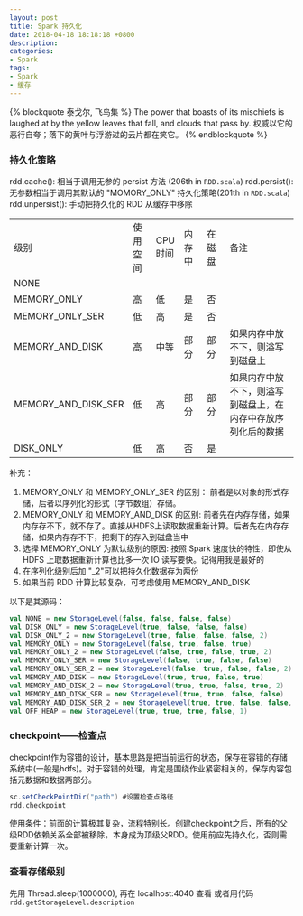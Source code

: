 ```yaml
---
layout: post
title: Spark 持久化
date: 2018-04-18 18:18:18 +0800
description:
categories:
- Spark
tags: 
- Spark 
- 缓存
---
```


{% blockquote 泰戈尔, 飞鸟集 %}
	The power that boasts of its mischiefs is laughed at by the yellow leaves that fall, and clouds that pass by. 
	权威以它的恶行自夸；落下的黄叶与浮游过的云片都在笑它。
{% endblockquote %}

<!-- more -->

### 持久化策略

rdd.cache(): 相当于调用无参的 persist 方法 (206th in `RDD.scala`)
rdd.persist(): 无参数相当于调用其默认的 "MOMORY_ONLY" 持久化策略(201th in `RDD.scala`)
rdd.unpersist(): 手动把持久化的 RDD 从缓存中移除

<table>
  <tbody>
    <tr>
      <td style="width:140px">级别</td>
      <td style="width:30px">使用空间</td>
      <td style="width:30px">CPU时间</td>
      <td style="width:30px">内存中</td>
      <td style="width:30px">在磁盘</td>
      <td style="width:150px">备注</td>
    </tr>
    <tr>
      <td>NONE</td>
      <td> </td>
      <td> </td>
      <td> </td>
      <td> </td>
      <td> </td>
    </tr>
    <tr>
      <td>MEMORY_ONLY</td>
      <td>高</td>
      <td>低</td>
      <td>是</td>
      <td>否</td>
      <td> </td>
    </tr>
    <tr>
      <td>MEMORY_ONLY_SER</td>
      <td>低</td>
      <td>高</td>
      <td>是</td>
      <td>否</td>
      <td> </td>
    </tr>
    <tr>
      <td>MEMORY_AND_DISK</td>
      <td>高</td>
      <td>中等</td>
      <td>部分</td>
      <td>部分</td>
      <td>如果内存中放不下，则溢写到磁盘上</td>
    </tr>
    <tr>
      <td>MEMORY_AND_DISK_SER</td>
      <td>低</td>
      <td>高</td>
      <td>部分</td>
      <td>部分</td>
      <td>如果内存中放不下，则溢写到磁盘上，在内存中存放序列化后的数据</td>
    </tr>
    <tr>
      <td>DISK_ONLY</td>
      <td>低</td>
      <td>高</td>
      <td>否</td>
      <td>是</td>
      <td> </td>
    </tr>
  </tbody>
</table>

补充：
1. MEMORY_ONLY 和 MEMORY_ONLY_SER 的区别： 前者是以对象的形式存储，后者以序列化的形式（字节数组）存储。
2. MEMORY_ONLY 和 MEMORY_AND_DISK 的区别: 前者先在内存存储，如果内存存不下，就不存了。直接从HDFS上读取数据重新计算。后者先在内存存储，如果内存存不下，把剩下的存入到磁盘当中
3. 选择 MEMORY_ONLY 为默认级别的原因: 按照 Spark 速度快的特性，即使从 HDFS 上取数据重新计算也比多一次 IO 读写要快。记得用我是最好的
4. 在序列化级别后加 "_2"可以把持久化数据存为两份
5. 如果当前 RDD 计算比较复杂，可考虑使用 MEMORY_AND_DISK

以下是其源码：

``` scala
val NONE = new StorageLevel(false, false, false, false)
val DISK_ONLY = new StorageLevel(true, false, false, false)
val DISK_ONLY_2 = new StorageLevel(true, false, false, false, 2)
val MEMORY_ONLY = new StorageLevel(false, true, false, true)
val MEMORY_ONLY_2 = new StorageLevel(false, true, false, true, 2)
val MEMORY_ONLY_SER = new StorageLevel(false, true, false, false)
val MEMORY_ONLY_SER_2 = new StorageLevel(false, true, false, false, 2)
val MEMORY_AND_DISK = new StorageLevel(true, true, false, true)
val MEMORY_AND_DISK_2 = new StorageLevel(true, true, false, true, 2)
val MEMORY_AND_DISK_SER = new StorageLevel(true, true, false, false)
val MEMORY_AND_DISK_SER_2 = new StorageLevel(true, true, false, false, 2)
val OFF_HEAP = new StorageLevel(true, true, true, false, 1)
``` 

### checkpoint——检查点

checkpoint作为容错的设计，基本思路是把当前运行的状态，保存在容错的存储系统中(一般是hdfs)。对于容错的处理，肯定是围绕作业紧密相关的，保存内容包括元数据和数据两部分。

``` scala
sc.setCheckPointDir("path") #设置检查点路径
rdd.checkpoint 
```

使用条件：前面的计算极其复杂，流程特别长。创建checkpoint之后，所有的父级RDD依赖关系全部被移除，本身成为顶级父RDD。使用前应先持久化，否则需要重新计算一次。

### 查看存储级别

先用 Thread.sleep(1000000), 再在 localhost:4040 查看
或者用代码 `rdd.getStorageLevel.description`


